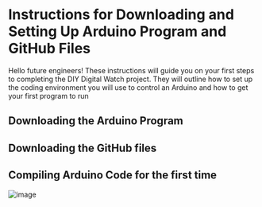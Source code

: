 # Instructions for Downloading and Setting Up Arduino Program and GitHub Files
Hello future engineers! These instructions will guide you on your first steps to completing the DIY Digital Watch project.
They will outline how to set up the coding environment you will use to control an Arduino and how to get your first program to run
## Downloading the Arduino Program
## Downloading the GitHub files
## Compiling Arduino Code for the first time
![image](https://user-images.githubusercontent.com/63425135/226506787-81ff2e18-4351-4316-b3da-f44dd819ed92.png)
